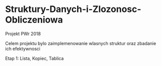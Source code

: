 # Struktury-Danych-i-Zlozonosc-Obliczeniowa
Projekt PWr 2018

Celem projektu bylo zaimplemenowanie wlasnych struktur oraz zbadanie ich efektywnosci

Etap 1: Lista, Kopiec, Tablica

